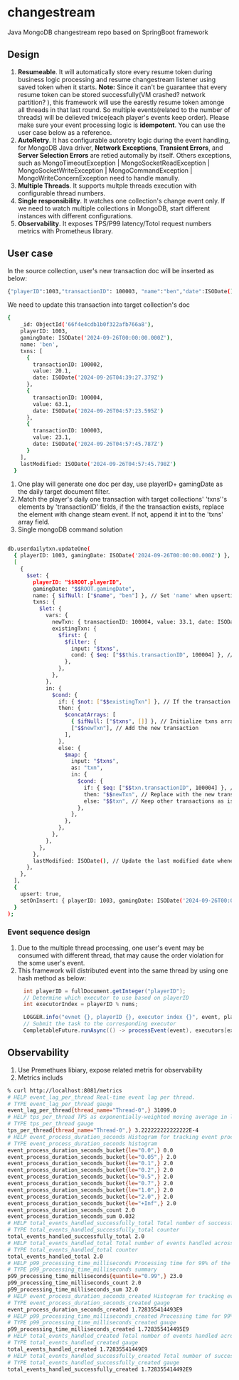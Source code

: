 # changestream
Java MongoDB changestream repo based on SpringBoot framework

## Design
1. **Resumeable**. It will automatically store every resume token during business logic processing and resume changestream listener using saved token when it starts. **Note:** Since it can't be guarantee that every resume token can be stored successfully(VM crashed? network partition? ), this framework will use the earestly resume token amonge all threads in that last round. So multiple events(related to the number of threads) will be delieved twice(each player's events keep order). Please make sure your event processing logic is **idempotent**. You can use the user case below as a reference. 
2. **AutoRetry**. It has configurable autoretry logic during the event handling, for MongoDB Java driver, **Network Exceptions**, **Transient Errors**, and **Server Selection Errors** are retied automally by itself. Others exceptions, such as  MongoTimeoutException | MongoSocketReadException | MongoSocketWriteException | MongoCommandException | MongoWriteConcernException need to handle manully. 
3. **Multiple Threads**. It supports multple threads execution with configurable thread numbers. 
4. **Single responsibility**. It watches one collection's change event only. If we need to watch multiple collections in MongoDB, start different instances with different configurations. 
5. **Observability**. It exposes TPS/P99 latency/Totol request numbers metrics with Prometheus library. 

## User case
In the source collection, user's new transaction doc will be inserted as below:
``` bash
{"playerID":1003,"transactionID": 100003, "name":"ben","date":ISODate(), "value":23.1})
```
We need to update this transaction into target collection's doc 
``` bash
{
    _id: ObjectId('66f4e4cdb1b0f322afb766a8'),
    playerID: 1003,
    gamingDate: ISODate('2024-09-26T00:00:00.000Z'),
    name: 'ben',
    txns: [
      {
        transactionID: 100002,
        value: 20.1,
        date: ISODate('2024-09-26T04:39:27.379Z')
      },
      {
        transactionID: 100004,
        value: 63.1,
        date: ISODate('2024-09-26T04:57:23.595Z')
      },
      {
        transactionID: 100003,
        value: 23.1,
        date: ISODate('2024-09-26T04:57:45.787Z')
      }
    ],
    lastModified: ISODate('2024-09-26T04:57:45.798Z')
  }

```
1. One play will generate one doc per day, use playerID+ gamingDate as the daily target document filter.
2. Match the player's daily one transaction with target collections' 'txns''s elements by 'transactionID' fields, if the the transaction exists, replace the element with change steam event. If not, append it int to the 'txns' array field. 
3. Single mongoDB command solution
``` bash

db.userdailytxn.updateOne(
  { playerID: 1003, gamingDate: ISODate('2024-09-26T00:00:00.000Z') }, // Find document by playerID and gamingDate
  [
    {
      $set: {
        playerID: "$$ROOT.playerID",
        gamingDate: "$$ROOT.gamingDate",
        name: { $ifNull: ["$name", "ben"] }, // Set 'name' when upserting
        txns: {
          $let: {
            vars: {
              newTxn: { transactionID: 100004, value: 33.1, date: ISODate() }, // Define the new transaction to be added or updated
              existingTxn: {
                $first: {
                  $filter: {
                    input: "$txns",
                    cond: { $eq: ["$$this.transactionID", 100004] }, // Check for the existence of the new transactionID
                  },
                },
              },
            },
            in: {
              $cond: {
                if: { $not: ["$$existingTxn"] }, // If the transaction does not exist
                then: {
                  $concatArrays: [
                    { $ifNull: ["$txns", []] }, // Initialize txns array if not present
                    ["$$newTxn"], // Add the new transaction
                  ],
                },
                else: {
                  $map: {
                    input: "$txns",
                    as: "txn",
                    in: {
                      $cond: {
                        if: { $eq: ["$$txn.transactionID", 100004] }, // Match to replace only when transactionID matches
                        then: "$$newTxn", // Replace with the new transaction values
                        else: "$$txn", // Keep other transactions as is
                      },
                    },
                  },
                },
              },
            },
          },
        },
        lastModified: ISODate(), // Update the last modified date whenever the document is modified
      },
    },
  ],
  {
    upsert: true, 
    setOnInsert: { playerID: 1003, gamingDate: ISODate('2024-09-26T00:00:00.000Z'), name: 'ben' }, // Ensure these fields are set on insert
  }
);

```

### Event sequence design
1. Due to the multiple thread processing, one user's event may be consumed with different thread, that may cause the order violation for the some user's event.
2. This framework will distributed event into the same thread by using one hash method as below:
```java
     int playerID = fullDocument.getInteger("playerID");
     // Determine which executor to use based on playerID
     int executorIndex = playerID % nums;

     LOGGER.info("evnet {}, playerID {}, executor index {}", event, playerID, executorIndex);
     // Submit the task to the corresponding executor
     CompletableFuture.runAsync(() -> processEvent(event), executors[executorIndex])
```

## Observability
1. Use Premethues libiary, expose related metris for observability 
2. Metrics includs
```bash
% curl http://localhost:8081/metrics
# HELP event_lag_per_thread Real-time event lag per thread.
# TYPE event_lag_per_thread gauge
event_lag_per_thread{thread_name="Thread-0",} 31099.0
# HELP tps_per_thread TPS as exponentially-weighted moving average in last 15 minutes per thread.
# TYPE tps_per_thread gauge
tps_per_thread{thread_name="Thread-0",} 3.222222222222222E-4
# HELP event_process_duration_seconds Histogram for tracking event processing duration.
# TYPE event_process_duration_seconds histogram
event_process_duration_seconds_bucket{le="0.0",} 0.0
event_process_duration_seconds_bucket{le="0.05",} 2.0
event_process_duration_seconds_bucket{le="0.1",} 2.0
event_process_duration_seconds_bucket{le="0.2",} 2.0
event_process_duration_seconds_bucket{le="0.5",} 2.0
event_process_duration_seconds_bucket{le="0.7",} 2.0
event_process_duration_seconds_bucket{le="1.0",} 2.0
event_process_duration_seconds_bucket{le="2.0",} 2.0
event_process_duration_seconds_bucket{le="+Inf",} 2.0
event_process_duration_seconds_count 2.0
event_process_duration_seconds_sum 0.032
# HELP total_events_handled_successfully_total Total number of successful events handled across all threads.
# TYPE total_events_handled_successfully_total counter
total_events_handled_successfully_total 2.0
# HELP total_events_handled_total Total number of events handled across all threads.
# TYPE total_events_handled_total counter
total_events_handled_total 2.0
# HELP p99_processing_time_milliseconds Processing time for 99% of the requests in milliseconds.
# TYPE p99_processing_time_milliseconds summary
p99_processing_time_milliseconds{quantile="0.99",} 23.0
p99_processing_time_milliseconds_count 2.0
p99_processing_time_milliseconds_sum 32.0
# HELP event_process_duration_seconds_created Histogram for tracking event processing duration.
# TYPE event_process_duration_seconds_created gauge
event_process_duration_seconds_created 1.728355414493E9
# HELP p99_processing_time_milliseconds_created Processing time for 99% of the requests in milliseconds.
# TYPE p99_processing_time_milliseconds_created gauge
p99_processing_time_milliseconds_created 1.728355414495E9
# HELP total_events_handled_created Total number of events handled across all threads.
# TYPE total_events_handled_created gauge
total_events_handled_created 1.72835541449E9
# HELP total_events_handled_successfully_created Total number of successful events handled across all threads.
# TYPE total_events_handled_successfully_created gauge
total_events_handled_successfully_created 1.728355414492E9

```